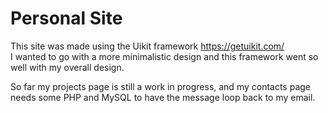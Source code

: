 # Personal Site
This site was made using the Uikit framework https://getuikit.com/
<br>I wanted to go with a more minimalistic design and this framework went so well with my overall design. 

So far my projects page is still a work in progress, and my contacts page needs some PHP and MySQL to have
the message loop back to my email. 
